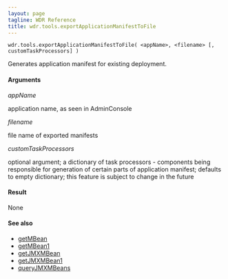 ```yaml
---
layout: page
tagline: WDR Reference
title: wdr.tools.exportApplicationManifestToFile
---
```



    wdr.tools.exportApplicationManifestToFile( <appName>, <filename> [, customTaskProcessors] )

Generates application manifest for existing deployment.

#### Arguments

_appName_

application name, as seen in AdminConsole

_filename_

file name of exported manifests

_customTaskProcessors_

optional argument; a dictionary of task processors - components being responsible for generation of certain parts of application manifest; defaults to empty dictionary; this feature is subject to change in the future

#### Result

None

#### See also

* [getMBean](wdr.control.getMBean.html)
* [getMBean1](wdr.control.getMBean1.html)
* [getJMXMBean](wdr.control.getJMXMBean.html)
* [getJMXMBean1](wdr.control.getJMXMBean1.html)
* [queryJMXMBeans](wdr.control.queryJMXMBeans.html)
